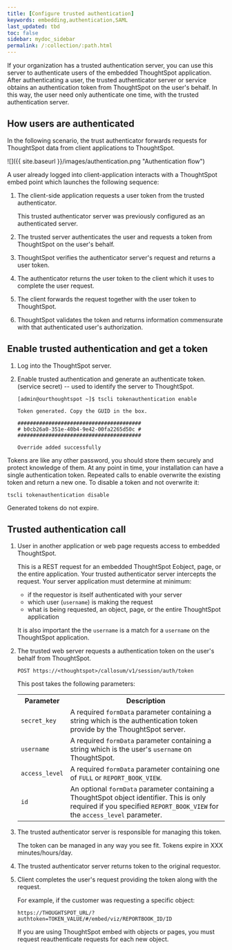 ```yaml
---
title: [Configure trusted authentication]
keywords: embedding,authentication,SAML
last_updated: tbd
toc: false
sidebar: mydoc_sidebar
permalink: /:collection/:path.html
---
```

If your organization has a trusted authentication server, you can use this
server to authenticate users of the embedded ThoughtSpot application. After
authenticating a user, the trusted authenticator server or service obtains an
authentication token from ThoughtSpot on the user's behalf. In this way, the
user need only authenticate one time, with the trusted authentication server.


## How users are authenticated

In the following scenario, the trust authenticator forwards requests for ThoughtSpot
data from client applications to ThoughtSpot.

![]({{ site.baseurl }}/images/authentication.png "Authentication flow")


A user already logged into client-application interacts with a ThoughtSpot embed
point which launches the following sequence:

1. The client-side application requests a user token from the trusted authenticator.

   This trusted authenticator server was previously configured as an
   authenticated server.

2. The trusted server authenticates the user and requests a token from ThoughtSpot on the user's behalf.
3. ThoughtSpot verifies the authenticator server's request and returns a user token.
4. The authenticator returns the user token to the client which it uses to complete the user request.
5. The client forwards the request together with the user token to ThoughtSpot.
6. ThoughtSpot validates the token and returns information commensurate with that authenticated user's authorization.

## Enable trusted authentication and get a token

  1. Log into the ThoughtSpot server.
  2. Enable trusted authentication and generate an authenticate token.  (service secret)  -- used to identify the server to ThoughtSpot.

      ```
      [admin@ourthoughtspot ~]$ tscli tokenauthentication enable

      Token generated. Copy the GUID in the box.

      ########################################
      # b0cb26a0-351e-40b4-9e42-00fa2265d50c #
      ########################################

      Override added successfully
      ```

Tokens are like any other password, you should store them securely and protect
knowledge of them.  At any point in time, your installation can have a single
authentication token. Repeated calls to enable overwrite the existing token and
return a new one. To disable a token and not overwrite it:

```
tscli tokenauthentication disable
```

Generated tokens do not expire.

## Trusted authentication call     

1. User in another application or web page requests access to embedded ThoughtSpot.

   This is a REST request for an embedded ThoughtSpot Eobject, page, or the entire application. Your trusted authenticator server intercepts the request. Your server application must determine at minimum:

     - if the requestor is itself authenticated with your server
     - which user (`username`) is making the request
     - what is being requested, an object, page, or the entire ThoughtSpot application

    It is also important the the `username` is a match for a `username` on the ThoughtSpot application.

2. The trusted web server requests a authentication token on the user's behalf from ThoughtSpot.

    `POST https://<thoughtspot>/callosum/v1/session/auth/token`

    This post takes the following parameters:

      <table>
      <tr>
        <th>Parameter</th>
        <th>Description</th>
      </tr>
      <tr>
        <td><code>secret_key</code></td>
        <td>A required <code>formData</code> parameter containing a string which is the authentication token provide by the ThoughtSpot server.</td>
      </tr>
      <tr>
        <td><code>username</code></td>
        <td>A required <code>formData</code> parameter containing a string which is the user's <code>username</code> on ThoughtSpot.</td>
      </tr>
      <tr>
        <td><code>access_level</code></td>
        <td>A required <code>formData</code> parameter containing one of <code>FULL</code> or <code>REPORT_BOOK_VIEW</code>. </td>
      </tr>
      <tr>
        <td><code>id</code></td>
        <td>An optional <code>formData</code> parameter containing a ThoughtSpot object identifier. This is only required if you specified <code>REPORT_BOOK_VIEW</code> for the <code>access_level</code> parameter.</td>
      </tr>
      </table>

4. The trusted authenticator server is responsible for managing this token.  

    The token can be managed in any way you see fit. Tokens expire in XXX minutes/hours/day.

5. The trusted authenticator server returns token to the original requestor.
6. Client completes the user's request providing the token along with the request.  

    For example, if the customer was requesting a specific object:

    `https://THOUGHTSPOT_URL/?authtoken=TOKEN_VALUE/#/embed/viz/REPORTBOOK_ID/ID`

    If you are using ThoughtSpot embed with objects or pages, you must request
    reauthenticate requests for each new object.

